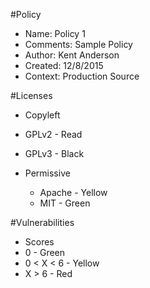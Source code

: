 #Policy
 - Name: Policy 1
 - Comments: Sample Policy
 - Author: Kent Anderson
 - Created: 12/8/2015
 - Context: Production Source

#Licenses
 - Copyleft
  - GPLv2 - Read
  - GPLv3 - Black

- Permissive
  - Apache - Yellow
  - MIT - Green
    
#Vulnerabilities
 - Scores
  - 0 - Green
  - 0 < X < 6 - Yellow
  - X > 6 - Red
